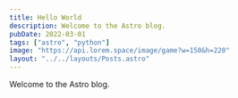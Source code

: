 ```yaml
---
title: Hello World
description: Welcome to the Astro blog.
pubDate: 2022-03-01
tags: ["astro", "python"]
image: "https://api.lorem.space/image/game?w=150&h=220"
layout: "../../layouts/Posts.astro"
---
```


Welcome to the Astro blog.